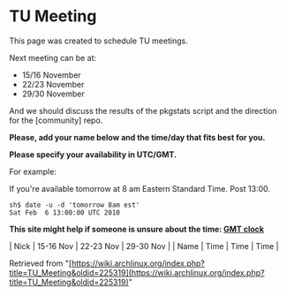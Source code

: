 # TU Meeting

This page was created to schedule TU meetings.

Next meeting can be at:

*   15/16 November
*   22/23 November
*   29/30 November

And we should discuss the results of the pkgstats script and the direction for the [community] repo.

**Please, add your name below and the time/day that fits best for you.**

**Please specify your availability in UTC/GMT.**

For example:

If you're available tomorrow at 8 am Eastern Standard Time. Post 13:00.

```
sh$ date -u -d 'tomorrow 8am est'
Sat Feb  6 13:00:00 UTC 2010

```

**This site might help if someone is unsure about the time: [GMT clock](http://wwp.greenwichmeantime.com/)**

| Nick | 15-16 Nov | 22-23 Nov | 29-30 Nov |
| Name | Time | Time | Time |

Retrieved from "[https://wiki.archlinux.org/index.php?title=TU_Meeting&oldid=225319](https://wiki.archlinux.org/index.php?title=TU_Meeting&oldid=225319)"